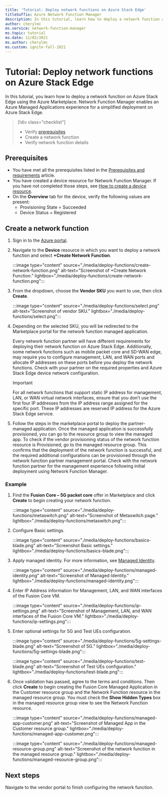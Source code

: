 ```yaml
---
title: 'Tutorial: Deploy network functions on Azure Stack Edge'
titleSuffix: Azure Network Function Manager
description: In this tutorial, learn how to deploy a network function as a managed application.
author: cherylmc
ms.service: network-function-manager
ms.topic: tutorial
ms.date: 11/02/2021
ms.author: cherylmc
ms.custom: ignite-fall-2021
---
```

# Tutorial: Deploy network functions on Azure Stack Edge

In this tutorial, you learn how to deploy a network function on Azure Stack Edge using the Azure Marketplace. Network Function Manager enables an Azure Managed Applications experience for a simplified deployment on Azure Stack Edge.

> [!div class="checklist"]
> * Verify [prerequisites](#prereq)
> * Create a network function
> * Verify network function details

## <a name="prereq"></a>Prerequisites

* You have met all the prerequisites listed in the [Prerequisites and requirements](requirements.md) article.
* You have created a device resource for Network Function Manager. If you have not completed those steps, see [How to create a device resource](create-device.md).
* On the **Overview** tab for the device, verify the following values are present:
  * Provisioning State = Succeeded
  * Device Status = Registered

## <a name="create"></a>Create a network function

1. Sign in to the [Azure portal](https://portal.azure.com).
1. Navigate to the **Device** resource in which you want to deploy a network function and select **+Create Network Function**.

   :::image type="content" source="./media/deploy-functions/create-network-function.png" alt-text="Screenshot of +Create Network Function." lightbox="./media/deploy-functions/create-network-function.png":::
1. From the dropdown, choose the **Vendor SKU** you want to use, then click **Create**.

   :::image type="content" source="./media/deploy-functions/select.png" alt-text="Screenshot of vendor SKU." lightbox="./media/deploy-functions/select.png":::
1. Depending on the selected SKU, you will be redirected to the Marketplace portal for the network function managed application.
 
   Every network function partner will have different requirements for deploying their network function on Azure Stack Edge. Additionally, some network functions such as mobile packet core and SD-WAN edge, may require you to configure management, LAN, and WAN ports and allocate IP addresses on these ports before you deploy the network functions. Check with your partner on the required properties and Azure Stack Edge device network configuration.
   
   > [!IMPORTANT]
   > For all network functions that support static IP address for management, LAN, or WAN virtual network interfaces, ensure that you don’t use the first four IP addresses from the IP address range assigned for the specific port. These IP addresses are reserved IP address for the Azure Stack Edge service.
   >

1. Follow the steps in the marketplace portal to deploy the partner-managed application. Once the managed application is successfully provisioned, you can go to the resource group to view the managed app. To check if the vendor provisioning status of the network function resource is Provisioned, go to the managed resource group. This confirms that the deployment of the network function is successful, and the required additional configurations can be provisioned through the network function partner management portal. Check with the network function partner for the management experience following initial deployment using Network Function Manager.

### Example

1. Find the **Fusion Core – 5G packet core** offer in Marketplace and click **Create** to begin creating your network function.

   :::image type="content" source="./media/deploy-functions/metaswitch.png" alt-text="Screenshot of Metaswitch page." lightbox="./media/deploy-functions/metaswitch.png":::
1. Configure Basic settings.

   :::image type="content" source="./media/deploy-functions/basics-blade.png" alt-text="Screenshot Basic settings." lightbox="./media/deploy-functions/basics-blade.png":::
1. Apply managed identity. For more information, see [Managed Identity](resources-permissions.md).

   :::image type="content" source="./media/deploy-functions/managed-identity.png" alt-text="Screenshot of Managed Identity." lightbox="./media/deploy-functions/managed-identity.png":::
1. Enter IP Address information for Management, LAN, and WAN interfaces of the Fusion Core VM.

   :::image type="content" source="./media/deploy-functions/ip-settings.png" alt-text="Screenshot of Management, LAN, and WAN interfaces of the Fusion Core VM." lightbox="./media/deploy-functions/ip-settings.png":::
1. Enter optional settings for 5G and Test UEs configuration.

   :::image type="content" source="./media/deploy-functions/5g-settings-blade.png" alt-text="Screenshot of 5G." lightbox="./media/deploy-functions/5g-settings-blade.png":::

   :::image type="content" source="./media/deploy-functions/test-blade.png" alt-text="Screenshot of Test UEs configuration." lightbox="./media/deploy-functions/test-blade.png":::
1. Once validation has passed, agree to the terms and conditions. Then click **Create** to begin creating the Fusion Core Managed Application in the Customer resource group and the Network Function resource in the managed resource group. You must check the **Show Hidden Types** box in the managed resource group view to see the Network Function resource.

   :::image type="content" source="./media/deploy-functions/managed-app-customer.png" alt-text="Screenshot of Managed App in the Customer resource group." lightbox="./media/deploy-functions/managed-app-customer.png":::

   :::image type="content" source="./media/deploy-functions/managed-resource-group.png" alt-text="Screenshot of the network function in the managed resource group." lightbox="./media/deploy-functions/managed-resource-group.png":::

## Next steps

Navigate to the vendor portal to finish configuring the network function.
